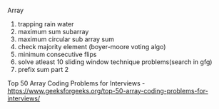 Array
1. trapping rain water
2. maximum sum subarray
3. maximum circular sub array sum
4. check majority element (boyer-moore voting algo)
5. minimum consecutive flips
6. solve atleast 10 sliding window technique problems(search in gfg)
7. prefix sum part 2

Top 50 Array Coding Problems for Interviews - https://www.geeksforgeeks.org/top-50-array-coding-problems-for-interviews/
